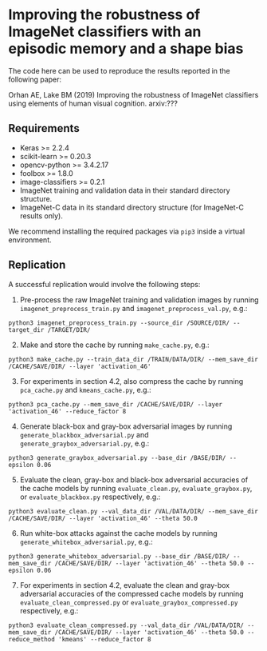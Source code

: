 # Improving the robustness of ImageNet classifiers with an episodic memory and a shape bias
The code here can be used to reproduce the results reported in the following paper:

Orhan AE, Lake BM (2019) Improving the robustness of ImageNet classifiers using elements of human visual cognition. arxiv:???

## Requirements
* Keras >= 2.2.4
* scikit-learn >= 0.20.3 
* opencv-python >= 3.4.2.17 
* foolbox >= 1.8.0
* image-classifiers >= 0.2.1
* ImageNet training and validation data in their standard directory structure.
* ImageNet-C data in its standard directory structure (for ImageNet-C results only).

We recommend installing the required packages via `pip3` inside a virtual environment.

## Replication
A successful replication would involve the following steps:

1. Pre-process the raw ImageNet training and validation images by running `imagenet_preprocess_train.py` and `imagenet_preprocess_val.py`, e.g.:
```
python3 imagenet_preprocess_train.py --source_dir /SOURCE/DIR/ --target_dir /TARGET/DIR/
```

2. Make and store the cache by running `make_cache.py`, e.g.:
```
python3 make_cache.py --train_data_dir /TRAIN/DATA/DIR/ --mem_save_dir /CACHE/SAVE/DIR/ --layer 'activation_46'
```

3. For experiments in section 4.2, also compress the cache by running `pca_cache.py` and `kmeans_cache.py`, e.g.:
```
python3 pca_cache.py --mem_save_dir /CACHE/SAVE/DIR/ --layer 'activation_46' --reduce_factor 8
```

4. Generate black-box and gray-box adversarial images by running `generate_blackbox_adversarial.py` and `generate_graybox_adversarial.py`, e.g.:
```
python3 generate_graybox_adversarial.py --base_dir /BASE/DIR/ --epsilon 0.06
```

5. Evaluate the clean, gray-box and black-box adversarial accuracies of the cache models by running `evaluate_clean.py`, `evaluate_graybox.py`, or `evaluate_blackbox.py` respectively, e.g.:
```
python3 evaluate_clean.py --val_data_dir /VAL/DATA/DIR/ --mem_save_dir /CACHE/SAVE/DIR/ --layer 'activation_46' --theta 50.0
```

6. Run white-box attacks against the cache models by running `generate_whitebox_adversarial.py`, e.g.:
```
python3 generate_whitebox_adversarial.py --base_dir /BASE/DIR/ --mem_save_dir /CACHE/SAVE/DIR/ --layer 'activation_46' --theta 50.0 --epsilon 0.06
```

7. For experiments in section 4.2, evaluate the clean and gray-box adversarial accuracies of the compressed cache models by running `evaluate_clean_compressed.py` or `evaluate_graybox_compressed.py` respectively, e.g.:
```
python3 evaluate_clean_compressed.py --val_data_dir /VAL/DATA/DIR/ --mem_save_dir /CACHE/SAVE/DIR/ --layer 'activation_46' --theta 50.0 --reduce_method 'kmeans' --reduce_factor 8
```


